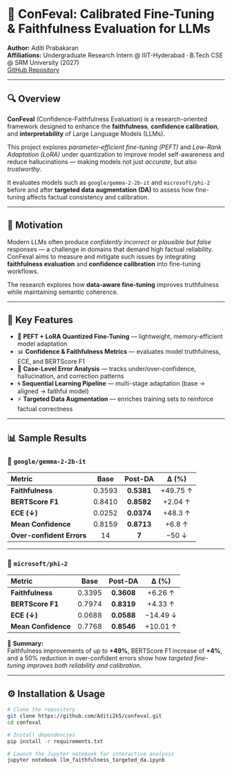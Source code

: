 # 🧠 ConFeval: Calibrated Fine-Tuning & Faithfulness Evaluation for LLMs  
**Author:** Aditi Prabakaran  
**Affiliations:** Undergraduate Research Intern @ IIIT-Hyderabad · B.Tech CSE @ SRM University (2027)  
[GitHub Repository](https://github.com/Aditi2k5/confeval)

---

## 🔍 Overview  
**ConFeval** (Confidence-Faithfulness Evaluation) is a research-oriented framework designed to enhance the **faithfulness**, **confidence calibration**, and **interpretability** of Large Language Models (LLMs).  

This project explores *parameter-efficient fine-tuning (PEFT)* and *Low-Rank Adaptation (LoRA)* under quantization to improve model self-awareness and reduce hallucinations — making models not just *accurate*, but also *trustworthy*.

It evaluates models such as `google/gemma-2-2b-it` and `microsoft/phi-2` before and after **targeted data augmentation (DA)** to assess how fine-tuning affects factual consistency and calibration.

---

## 🎯 Motivation  
Modern LLMs often produce *confidently incorrect* or *plausible but false* responses — a challenge in domains that demand high factual reliability.  
ConFeval aims to measure and mitigate such issues by integrating **faithfulness evaluation** and **confidence calibration** into fine-tuning workflows.  

The research explores how **data-aware fine-tuning** improves truthfulness while maintaining semantic coherence.

---

## 🧩 Key Features  
- 🔧 **PEFT + LoRA Quantized Fine-Tuning** — lightweight, memory-efficient model adaptation  
- 📊 **Confidence & Faithfulness Metrics** — evaluates model truthfulness, ECE, and BERTScore F1  
- 🧮 **Case-Level Error Analysis** — tracks under/over-confidence, hallucination, and correction patterns  
- 🌀 **Sequential Learning Pipeline** — multi-stage adaptation (base → aligned → faithful model)  
- ⚡ **Targeted Data Augmentation** — enriches training sets to reinforce factual correctness  

---

## 📊 Sample Results  

### 🔹 `google/gemma-2-2b-it`
| Metric | Base | Post-DA | Δ (%) |
|:--|:--:|:--:|:--:|
| **Faithfulness** | 0.3593 | **0.5381** | +49.75 ↑ |
| **BERTScore F1** | 0.8410 | **0.8582** | +2.04 ↑ |
| **ECE (↓)** | 0.0252 | **0.0374** | +48.3 ↑ |
| **Mean Confidence** | 0.8159 | **0.8713** | +6.8 ↑ |
| **Over-confident Errors** | 14 | **7** | −50 ↓ |

---

### 🔹 `microsoft/phi-2`
| Metric | Base | Post-DA | Δ (%) |
|:--|:--:|:--:|:--:|
| **Faithfulness** | 0.3395 | **0.3608** | +6.26 ↑ |
| **BERTScore F1** | 0.7974 | **0.8319** | +4.33 ↑ |
| **ECE (↓)** | 0.0688 | **0.0588** | −14.49 ↓ |
| **Mean Confidence** | 0.7768 | **0.8546** | +10.01 ↑ |

🧭 **Summary:**  
Faithfulness improvements of up to **+49%**, BERTScore F1 increase of **+4%**, and a 50% reduction in over-confident errors show how *targeted fine-tuning improves both reliability and calibration*.

---

## ⚙️ Installation & Usage  

```bash
# Clone the repository
git clone https://github.com/Aditi2k5/confeval.git
cd confeval

# Install dependencies
pip install -r requirements.txt

# Launch the Jupyter notebook for interactive analysis
jupyter notebook llm_faithfulness_targeted_da.ipynb

